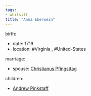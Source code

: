 ```yaml
---
tags:
- whitsitt
title: "Anna Eberwein"
---
```


birth:
  - date: 1719
  - location: #Virginia , #United-States  

marriage:
  - spouse: [Christianus Pfingsttag](Christianus%20Pfingsttag.md)  

children:
  - [Andrew Pinkstaff](Andrew%20Pinkstaff.md)